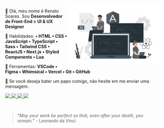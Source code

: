 <img src="Icon.svg" min-width="300px" max-width="300px" width="300px" align="right" alt="Giantcard5 Icon">

<p align="left"> 
  🗻 Olá, meu nome é Renato Soares. Sou <strong>Desenvolvedor de Front-End</strong> e <strong>UI & UX Designer</strong>
</p>

<p align="left">
  🤍 Habilidades: <strong>• HTML • CSS • JavaScript • TypeScript • Sass • Tailwind CSS • ReactJS • Next.js • Styled Components • Lua</strong>
</p>

<p align="left">
  🔧 Ferramentas: <strong>VSCode • Figma • Whimsical • Vercel • Git • GitHub</strong>
</p>

<p align="left">
  🖤 Se você deseja bater um papo comigo, não hesite em me enviar uma mensagem.
</p>

<p align="left">
    <a href="https://instagram.com/Giantcard5" target="_blank" alt="Instagram">
        <img src="https://img.shields.io/badge/-Instagram-%23333?style=for-the-badge&logo=instagram&logoColor=white" target="_blank"/>
    </a>
    <a href="https://www.linkedin.com/in/renato-soares-b5019a1b9" target="_blank" alt="Linkedin">
        <img src="https://img.shields.io/badge/-LinkedIn-%23333?style=for-the-badge&logo=linkedin&logoColor=white" target="_blank"/>
    </a>
    <a href="https://discord.gg/pyPznqZzHd" alt="Discord">
        <img src="https://img.shields.io/badge/-Discord-%23333?style=for-the-badge&logo=Discord&logoColor=FFFFFF&link=https://https://discord.gg/pyPznqZzHd"/>
    </a>
    <a href="mailto: giatcard5.dev@outlook.com" alt="Discord">
        <img src="https://img.shields.io/badge/-EMail-%23333?style=for-the-badge&logo=gmail&logoColor=white" target="_blank"/>
    </a>
</p>

<br>

> "*May your work be perfect so that, even after your death, you remain.*" - Leonardo da Vinci
